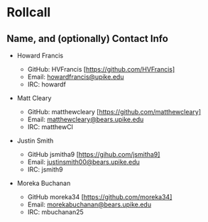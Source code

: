 Rollcall
========

Name, and (optionally) Contact Info
-------------------------------------------------


* Howard Francis
	* GitHub: HVFrancis [https://github.com/HVFrancis]
	* Email: howardfrancis@upike.edu
	* IRC: howardf
  
* Matt Cleary
	* GitHub: matthewcleary [https://github.com/matthewcleary]
	* Email: matthewcleary@bears.upike.edu
	* IRC: matthewCl

* Justin Smith
	* GitHub jsmitha9 [https://gihub.com/jsmitha9]
	* Email: justinsmith00@bears.upike.edu
	* IRC: jsmith9
	
* Moreka Buchanan
        
	* GitHub moreka34 [https://github.com/moreka34]
	* Email: morekabuchanan@bears.upike.edu
	* IRC: mbuchanan25
